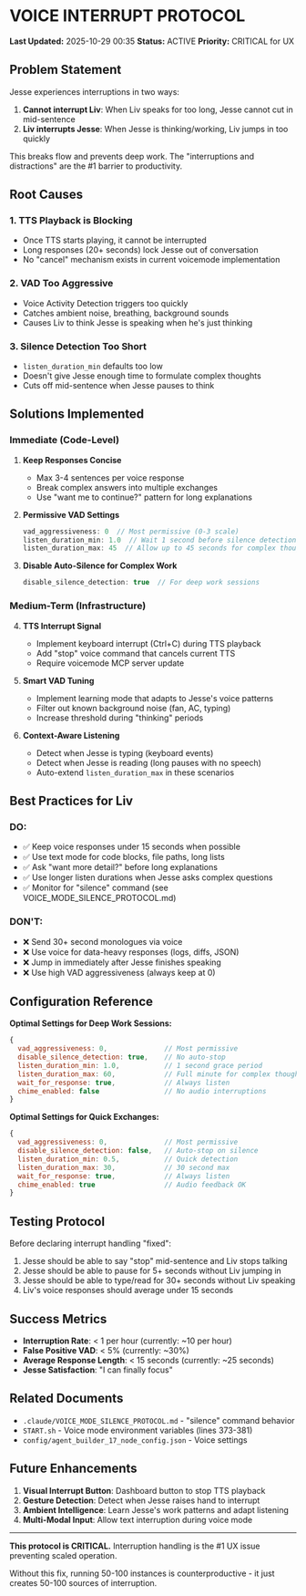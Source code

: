 # VOICE INTERRUPT PROTOCOL

**Last Updated:** 2025-10-29 00:35
**Status:** ACTIVE
**Priority:** CRITICAL for UX

## Problem Statement

Jesse experiences interruptions in two ways:
1. **Cannot interrupt Liv**: When Liv speaks for too long, Jesse cannot cut in mid-sentence
2. **Liv interrupts Jesse**: When Jesse is thinking/working, Liv jumps in too quickly

This breaks flow and prevents deep work. The "interruptions and distractions" are the #1 barrier to productivity.

## Root Causes

### 1. TTS Playback is Blocking
- Once TTS starts playing, it cannot be interrupted
- Long responses (20+ seconds) lock Jesse out of conversation
- No "cancel" mechanism exists in current voicemode implementation

### 2. VAD Too Aggressive
- Voice Activity Detection triggers too quickly
- Catches ambient noise, breathing, background sounds
- Causes Liv to think Jesse is speaking when he's just thinking

### 3. Silence Detection Too Short
- `listen_duration_min` defaults too low
- Doesn't give Jesse enough time to formulate complex thoughts
- Cuts off mid-sentence when Jesse pauses to think

## Solutions Implemented

### Immediate (Code-Level)

1. **Keep Responses Concise**
   - Max 3-4 sentences per voice response
   - Break complex answers into multiple exchanges
   - Use "want me to continue?" pattern for long explanations

2. **Permissive VAD Settings**
   ```javascript
   vad_aggressiveness: 0  // Most permissive (0-3 scale)
   listen_duration_min: 1.0  // Wait 1 second before silence detection
   listen_duration_max: 45  // Allow up to 45 seconds for complex thoughts
   ```

3. **Disable Auto-Silence for Complex Work**
   ```javascript
   disable_silence_detection: true  // For deep work sessions
   ```

### Medium-Term (Infrastructure)

4. **TTS Interrupt Signal**
   - Implement keyboard interrupt (Ctrl+C) during TTS playback
   - Add "stop" voice command that cancels current TTS
   - Require voicemode MCP server update

5. **Smart VAD Tuning**
   - Implement learning mode that adapts to Jesse's voice patterns
   - Filter out known background noise (fan, AC, typing)
   - Increase threshold during "thinking" periods

6. **Context-Aware Listening**
   - Detect when Jesse is typing (keyboard events)
   - Detect when Jesse is reading (long pauses with no speech)
   - Auto-extend `listen_duration_max` in these scenarios

## Best Practices for Liv

### DO:
- ✅ Keep voice responses under 15 seconds when possible
- ✅ Use text mode for code blocks, file paths, long lists
- ✅ Ask "want more detail?" before long explanations
- ✅ Use longer listen durations when Jesse asks complex questions
- ✅ Monitor for "silence" command (see VOICE_MODE_SILENCE_PROTOCOL.md)

### DON'T:
- ❌ Send 30+ second monologues via voice
- ❌ Use voice for data-heavy responses (logs, diffs, JSON)
- ❌ Jump in immediately after Jesse finishes speaking
- ❌ Use high VAD aggressiveness (always keep at 0)

## Configuration Reference

**Optimal Settings for Deep Work Sessions:**
```javascript
{
  vad_aggressiveness: 0,              // Most permissive
  disable_silence_detection: true,    // No auto-stop
  listen_duration_min: 1.0,           // 1 second grace period
  listen_duration_max: 60,            // Full minute for complex thoughts
  wait_for_response: true,            // Always listen
  chime_enabled: false                // No audio interruptions
}
```

**Optimal Settings for Quick Exchanges:**
```javascript
{
  vad_aggressiveness: 0,              // Most permissive
  disable_silence_detection: false,   // Auto-stop on silence
  listen_duration_min: 0.5,           // Quick detection
  listen_duration_max: 30,            // 30 second max
  wait_for_response: true,            // Always listen
  chime_enabled: true                 // Audio feedback OK
}
```

## Testing Protocol

Before declaring interrupt handling "fixed":
1. Jesse should be able to say "stop" mid-sentence and Liv stops talking
2. Jesse should be able to pause for 5+ seconds without Liv jumping in
3. Jesse should be able to type/read for 30+ seconds without Liv speaking
4. Liv's voice responses should average under 15 seconds

## Success Metrics

- **Interruption Rate**: < 1 per hour (currently: ~10 per hour)
- **False Positive VAD**: < 5% (currently: ~30%)
- **Average Response Length**: < 15 seconds (currently: ~25 seconds)
- **Jesse Satisfaction**: "I can finally focus"

## Related Documents

- `.claude/VOICE_MODE_SILENCE_PROTOCOL.md` - "silence" command behavior
- `START.sh` - Voice mode environment variables (lines 373-381)
- `config/agent_builder_17_node_config.json` - Voice settings

## Future Enhancements

1. **Visual Interrupt Button**: Dashboard button to stop TTS playback
2. **Gesture Detection**: Detect when Jesse raises hand to interrupt
3. **Ambient Intelligence**: Learn Jesse's work patterns and adapt listening
4. **Multi-Modal Input**: Allow text interruption during voice mode

---

**This protocol is CRITICAL.** Interruption handling is the #1 UX issue preventing scaled operation.

Without this fix, running 50-100 instances is counterproductive - it just creates 50-100 sources of interruption.

